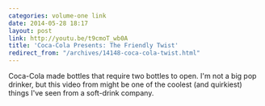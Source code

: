 ```yaml
---
categories: volume-one link
date: 2014-05-28 18:17
layout: post
link: http://youtu.be/t9cmoT_wb0A
title: 'Coca-Cola Presents: The Friendly Twist'
redirect_from: "/archives/14148-coca-cola-twist.html"
---
```



Coca-Cola made bottles that require two bottles to open. I'm not a big pop drinker, but this video from might be one of the coolest (and quirkiest) things I've seen from a soft-drink company.
